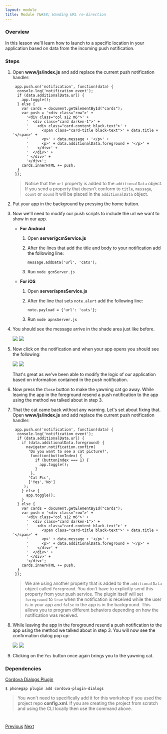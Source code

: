 ```yaml
---
layout: module
title: Module 7&#58; Handing URL re-direction
---
```

### Overview
In this lesson we'll learn how to launch to a specific location in your application based on data from the incoming push notification.

### Steps

1. Open **www/js/index.js** and add replace the current push notification handler:

        app.push.on('notification', function(data) {
         console.log('notification event');
         if (data.additionalData.url) {
           app.toggle();
         } else {
           var cards = document.getElementById("cards");
           var push = '<div class="row">' +
             '<div class="col s12 m6">' +
             '  <div class="card darken-1">' +
             '    <div class="card-content black-text">' +
             '      <span class="card-title black-text">' + data.title + '</span>' +
             '      <p>' + data.message + '</p>' +
             '      <p>' + data.additionalData.foreground + '</p>' +
             '    </div>' +
             '  </div>' +
             ' </div>' +
             '</div>';
           cards.innerHTML += push;
         }
        });

   > Notice that the `url` property is added to the `additionalData` object. If you send a property that doesn't conform to `title`, `message`, `count` or `sound` it will be placed in the `additionalData` object.

2. Put your app in the background by pressing the home button.

3. Now we'll need to modify our push scripts to include the url we want to show in our app.

   - **For Android**            
     1. Open **server/gcmService.js**
     2. After the lines that add the title and body to your notification add the following line:

            message.addData('url', 'cats');

     3. Run `node gcmServer.js`


   - **For iOS**            
     1. Open **server/apnsService.js**
     2. After the line that sets `note.alert` add the following line:

            note.payload = {'url': 'cats'};

     3. Run `node apnsServer.js`

4. You should see the message arrive in the shade area just like before.

    <img class="screenshot" src="images/push2.png"/>
    <img class="screenshot" src="images/push2-ios.png"/>

5. Now click on the notification and when your app opens you should see the following:

    <img class="screenshot" src="images/push4.png"/>
    <img class="screenshot" src="images/push4-ios.png"/>

   That's great as we've been able to modify the logic of our application based on information contained in the push notification.

6. Now press the `Close` button to make the yawning cat go away. While leaving the app in the foreground resend a push notification to the app using the method we talked about in step 3.

7. That the cat came back without any warning. Let's set about fixing that. Open **www/js/index.js** and add replace the current push notification handler:

        app.push.on('notification', function(data) {
         console.log('notification event');
         if (data.additionalData.url) {
           if (data.additionalData.foreground) {
             navigator.notification.confirm(
              'Do you want to see a cat picture?',
               function(buttonIndex) {
                 if (buttonIndex === 1) {
                   app.toggle();
                 }
               },
              'Cat Pic',
              ['Yes','No']
            );
           } else {
             app.toggle();
           }
         } else {
           var cards = document.getElementById("cards");
           var push = '<div class="row">' +
             '<div class="col s12 m6">' +
             '  <div class="card darken-1">' +
             '    <div class="card-content black-text">' +
             '      <span class="card-title black-text">' + data.title + '</span>' +
             '      <p>' + data.message + '</p>' +
             '      <p>' + data.additionalData.foreground + '</p>' +
             '    </div>' +
             '  </div>' +
             ' </div>' +
             '</div>';
           cards.innerHTML += push;
         }
        });

   > We are using another property that is added to the `additionalData` object called `foreground`. You don't have to explicitly send this property from your push service. The plugin itself will set `foreground` to `true` when the notification is received while the user is in your app and `false` in the app is in the background. This allows you to program different behaviors depending on how the notification was received.

8. While leaving the app in the foreground resend a push notification to the app using the method we talked about in step 3. You will now see the confirmation dialog pop up:

    <img class="screenshot" src="images/push5.png"/>
    <img class="screenshot" src="images/push5-ios.png"/>

9. Clicking on the `Yes` button once again brings you to the yawning cat.

### Dependencies

   [Cordova Dialogs Plugin](https://github.com/apache/cordova-plugin-dialogs)

    $ phonegap plugin add cordova-plugin-dialogs

   >You won't need to specifically add it for this workshop if you used the project repo **config.xml**. If you are creating the project from scratch and using the CLI locally then use the command above.

<div class="row" style="margin-top:40px;">
<div class="col-sm-12">
<a href="add-to-calendar.html" class="btn btn-default"><i class="glyphicon glyphicon-chevron-left"></i>
Previous</a>
<a href="statusbar.html" class="btn btn-default pull-right">Next <i class="glyphicon
glyphicon-chevron-right"></i></a>


</div>
</div>
